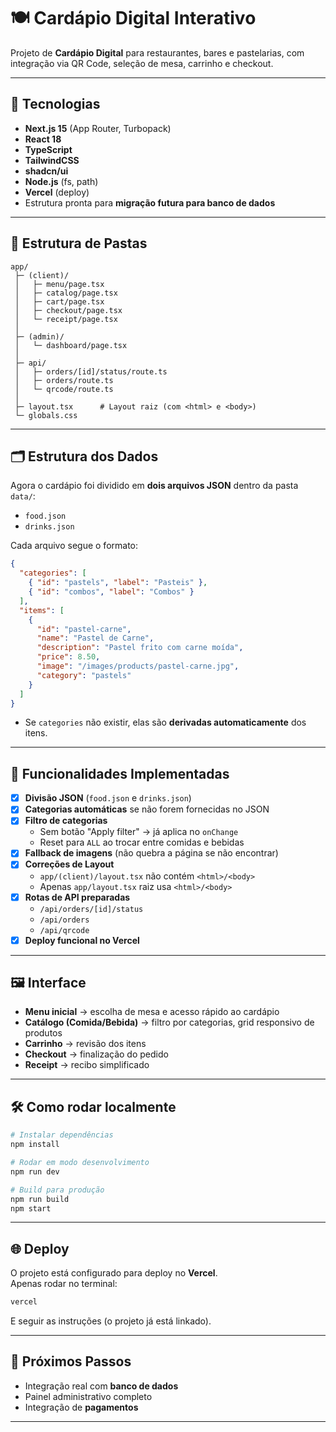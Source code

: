 # 🍽️ Cardápio Digital Interativo

Projeto de **Cardápio Digital** para restaurantes, bares e pastelarias,
com integração via QR Code, seleção de mesa, carrinho e checkout.

------------------------------------------------------------------------

## 🚀 Tecnologias

-   **Next.js 15** (App Router, Turbopack)
-   **React 18**
-   **TypeScript**
-   **TailwindCSS**
-   **shadcn/ui**
-   **Node.js** (fs, path)
-   **Vercel** (deploy)
-   Estrutura pronta para **migração futura para banco de dados**

------------------------------------------------------------------------

## 📂 Estrutura de Pastas

    app/
     ├─ (client)/
     │   ├─ menu/page.tsx
     │   ├─ catalog/page.tsx
     │   ├─ cart/page.tsx
     │   ├─ checkout/page.tsx
     │   └─ receipt/page.tsx
     │
     ├─ (admin)/
     │   └─ dashboard/page.tsx
     │
     ├─ api/
     │   ├─ orders/[id]/status/route.ts
     │   ├─ orders/route.ts
     │   └─ qrcode/route.ts
     │
     ├─ layout.tsx      # Layout raiz (com <html> e <body>)
     └─ globals.css

------------------------------------------------------------------------

## 🗂️ Estrutura dos Dados

Agora o cardápio foi dividido em **dois arquivos JSON** dentro da pasta
`data/`:

-   `food.json`
-   `drinks.json`

Cada arquivo segue o formato:

``` json
{
  "categories": [
    { "id": "pastels", "label": "Pasteis" },
    { "id": "combos", "label": "Combos" }
  ],
  "items": [
    {
      "id": "pastel-carne",
      "name": "Pastel de Carne",
      "description": "Pastel frito com carne moída",
      "price": 8.50,
      "image": "/images/products/pastel-carne.jpg",
      "category": "pastels"
    }
  ]
}
```

-   Se `categories` não existir, elas são **derivadas automaticamente**
    dos itens.

------------------------------------------------------------------------

## 🔄 Funcionalidades Implementadas

-   [x] **Divisão JSON** (`food.json` e `drinks.json`)
-   [x] **Categorias automáticas** se não forem fornecidas no JSON
-   [x] **Filtro de categorias**
    -   Sem botão "Apply filter" → já aplica no `onChange`
    -   Reset para `ALL` ao trocar entre comidas e bebidas
-   [x] **Fallback de imagens** (não quebra a página se não encontrar)
-   [x] **Correções de Layout**
    -   `app/(client)/layout.tsx` não contém `<html>/<body>`
    -   Apenas `app/layout.tsx` raiz usa `<html>/<body>`
-   [x] **Rotas de API preparadas**
    -   `/api/orders/[id]/status`
    -   `/api/orders`
    -   `/api/qrcode`
-   [x] **Deploy funcional no Vercel**

------------------------------------------------------------------------

## 🖼️ Interface

-   **Menu inicial** → escolha de mesa e acesso rápido ao cardápio
-   **Catálogo (Comida/Bebida)** → filtro por categorias, grid
    responsivo de produtos
-   **Carrinho** → revisão dos itens
-   **Checkout** → finalização do pedido
-   **Receipt** → recibo simplificado

------------------------------------------------------------------------

## 🛠️ Como rodar localmente

``` bash
# Instalar dependências
npm install

# Rodar em modo desenvolvimento
npm run dev

# Build para produção
npm run build
npm start
```

------------------------------------------------------------------------

## 🌐 Deploy

O projeto está configurado para deploy no **Vercel**.\
Apenas rodar no terminal:

``` bash
vercel
```

E seguir as instruções (o projeto já está linkado).

------------------------------------------------------------------------

## 📌 Próximos Passos

-   Integração real com **banco de dados**
-   Painel administrativo completo
-   Integração de **pagamentos**

------------------------------------------------------------------------

